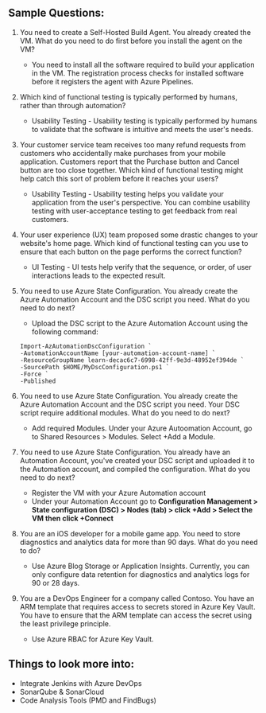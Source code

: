 ## Sample Questions:

1. You need to create a Self-Hosted Build Agent. You already created the VM. What do you need to do first before you install the agent on the VM?
	* You need to install all the software required to build your application in the VM. The registration process checks for installed software before it registers the agent with Azure Pipelines.  

2. Which kind of functional testing is typically performed by humans, rather than through automation?
	* Usability Testing - Usability testing is typically performed by humans to validate that the software is intuitive and meets the user's needs.  

3. Your customer service team receives too many refund requests from customers who accidentally make purchases from your mobile application. Customers report that the Purchase button and Cancel button are too close together. Which kind of functional testing might help catch this sort of problem before it reaches your users?
	* Usability Testing - Usability testing helps you validate your application from the user's perspective. You can combine usability testing with user-acceptance testing to get feedback from real customers.  

4. Your user experience (UX) team proposed some drastic changes to your website's home page. Which kind of functional testing can you use to ensure that each button on the page performs the correct function?
	* UI Testing - UI tests help verify that the sequence, or order, of user interactions leads to the expected result.

5. You need to use Azure State Configuration. You already create the Azure Automation Account and the DSC script you need. What do you need to do next?
	* Upload the DSC script to the Azure Automation Account using the following command:
	```
	Import-AzAutomationDscConfiguration `
    -AutomationAccountName [your-automation-account-name] `
    -ResourceGroupName learn-decac6c7-6998-42ff-9e3d-48952ef394de `
    -SourcePath $HOME/MyDscConfiguration.ps1 `
    -Force `
    -Published
	```

6. You need to use Azure State Configuration. You already create the Azure Automation Account and the DSC script you need. Your DSC script require additional modules. What do you need to do next?
	* Add required Modules. Under your Azure Autoomation Account, go to Shared Resources > Modules. Select +Add a Module.

7. You need to use Azure State Configuration. You already have an Automation Account, you've created your DSC script and uploaded it to the Automation account, and compiled the configuration. What do you need to do next?
	* Register the VM with your Azure Automation account
	* Under your Automation Account go to **Configuration Management > State configuration (DSC) > Nodes (tab) >  click +Add > Select the VM then click +Connect**

8. You are an iOS developer for a mobile game app. You need to store diagnostics and analytics data for more than 90 days. What do you need to do?
 	* Use Azure Blog Storage or Application Insights. Currently, you can only configure data retention for diagnostics and analytics logs for 90 or 28 days.

9. You are a DevOps Engineer for a company called Contoso. You have an ARM template that requires access to secrets stored in Azure Key Vault. You have to ensure that the ARM template can access the secret using the least privilege principle.
	* Use Azure RBAC for Azure Key Vault.


## Things to look more into:
- Integrate Jenkins with Azure DevOps
- SonarQube & SonarCloud
- Code Analysis Tools (PMD and FindBugs)

